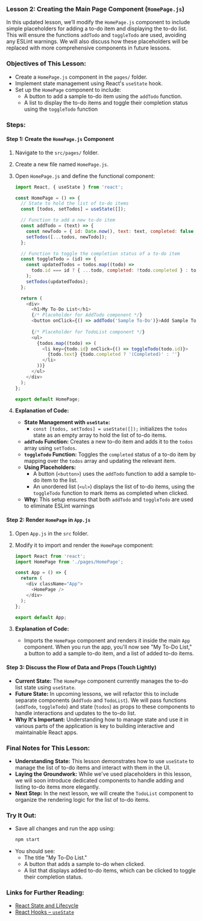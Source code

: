 ### **Lesson 2: Creating the Main Page Component (`HomePage.js`)**

In this updated lesson, we’ll modify the `HomePage.js` component to include simple placeholders for adding a to-do item and displaying the to-do list. This will ensure the functions `addTodo` and `toggleTodo` are used, avoiding any ESLint warnings. We will also discuss how these placeholders will be replaced with more comprehensive components in future lessons.

### **Objectives of This Lesson:**
- Create a `HomePage.js` component in the `pages/` folder.
- Implement state management using React's `useState` hook.
- Set up the `HomePage` component to include:
  - A button to add a sample to-do item using the `addTodo` function.
  - A list to display the to-do items and toggle their completion status using the `toggleTodo` function

### **Steps:**

#### **Step 1: Create the `HomePage.js` Component**
1. Navigate to the `src/pages/` folder.
2. Create a new file named `HomePage.js`.
3. Open `HomePage.js` and define the functional component:
   ```javascript
   import React, { useState } from 'react';

   const HomePage = () => {
     // State to hold the list of to-do items
     const [todos, setTodos] = useState([]);

     // Function to add a new to-do item
     const addTodo = (text) => {
       const newTodo = { id: Date.now(), text: text, completed: false };
       setTodos([...todos, newTodo]);
     };

     // Function to toggle the completion status of a to-do item
     const toggleTodo = (id) => {
       const updatedTodos = todos.map((todo) =>
         todo.id === id ? { ...todo, completed: !todo.completed } : todo
       );
       setTodos(updatedTodos);
     };

     return (
       <div>
         <h1>My To-Do List</h1>
         {/* Placeholder for AddTodo component */}
         <button onClick={() => addTodo('Sample To-Do')}>Add Sample To-Do</button>
         
         {/* Placeholder for TodoList component */}
         <ul>
           {todos.map((todo) => (
             <li key={todo.id} onClick={() => toggleTodo(todo.id)}>
               {todo.text} {todo.completed ? '(Completed)' : ''}
             </li>
           ))}
         </ul>
       </div>
     );
   };

   export default HomePage;
   ```

4. **Explanation of Code:**
   - **State Management with `useState`:** 
     - `const [todos, setTodos] = useState([]);` initializes the `todos` state as an empty array to hold the list of to-do items.
   - **`addTodo` Function:** Creates a new to-do item and adds it to the `todos` array using `setTodos`.
   - **`toggleTodo` Function:** Toggles the `completed` status of a to-do item by mapping over the `todos` array and updating the relevant item.
   - **Using Placeholders:**
     - A button (`<button>`) uses the `addTodo` function to add a sample to-do item to the list.
     - An unordered list (`<ul>`) displays the list of to-do items, using the `toggleTodo` function to mark items as completed when clicked.
   - **Why:** This setup ensures that both `addTodo` and `toggleTodo` are used to eliminate ESLint warnings

#### **Step 2: Render `HomePage` in `App.js`**
1. Open `App.js` in the `src` folder.
2. Modify it to import and render the `HomePage` component:
   ```javascript
   import React from 'react';
   import HomePage from './pages/HomePage';

   const App = () => {
     return (
       <div className="App">
         <HomePage />
       </div>
     );
   };

   export default App;
   ```

3. **Explanation of Code:** 
   - Imports the `HomePage` component and renders it inside the main `App` component. When you run the app, you'll now see "My To-Do List," a button to add a sample to-do item, and a list of added to-do items.

#### **Step 3: Discuss the Flow of Data and Props (Touch Lightly)**
- **Current State:** The `HomePage` component currently manages the to-do list state using `useState`.
- **Future State:** In upcoming lessons, we will refactor this to include separate components (`AddTodo` and `TodoList`). We will pass functions (`addTodo`, `toggleTodo`) and state (`todos`) as props to these components to handle interactions and updates to the to-do list.
- **Why It's Important:** Understanding how to manage state and use it in various parts of the application is key to building interactive and maintainable React apps.

### **Final Notes for This Lesson:**
- **Understanding State:** This lesson demonstrates how to use `useState` to manage the list of to-do items and interact with them in the UI.
- **Laying the Groundwork:** While we've used placeholders in this lesson, we will soon introduce dedicated components to handle adding and listing to-do items more elegantly.
- **Next Step:** In the next lesson, we will create the `TodoList` component to organize the rendering logic for the list of to-do items.

### **Try It Out:**
- Save all changes and run the app using:
  ```bash
  npm start
  ```
- You should see:
  - The title "My To-Do List."
  - A button that adds a sample to-do when clicked.
  - A list that displays added to-do items, which can be clicked to toggle their completion status.

### **Links for Further Reading:**
- [React State and Lifecycle](https://reactjs.org/docs/state-and-lifecycle.html)
- [React Hooks – `useState`](https://reactjs.org/docs/hooks-state.html)
